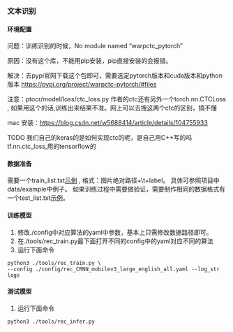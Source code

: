 ### 文本识别
#### 环境配置
问题：训练识别的时候，No module named “warpctc_pytorch”

原因：没有这个库，不能用pip安装，pip直接安装的会报错。

解决：去pypi官网下载这个包即可，需要选定pytorch版本和cuda版本和python 版本
https://pypi.org/project/warpctc-pytorch/#files

注意：ptocr/model/loss/ctc_loss.py 作者的ctc还有另外一个torch.nn.CTCLoss ,
如果用这个的话,训练出来结果不准。网上可以去搜这两个ctc的区别，搞不懂

mac 安装：https://blog.csdn.net/w5688414/article/details/104755933

TODO 我们自己的keras的是如何实现ctc的呢，是自己用C++写的吗
tf.nn.ctc_loss,用的tensorflow的


#### 数据准备

需要一个train_list.txt[示例](https://github.com/BADBADBADBOY/pytorchOCR/blob/master/doc/example/rec_train_list.txt) , 格式：图片绝对路径+\t+label。 具体可参照项目中data/example中例子。
如果训练过程中需要做验证，需要制作相同的数据格式有一个test_list.txt[示例](https://github.com/BADBADBADBOY/pytorchOCR/blob/master/doc/example/rec_test_list.txt)。

#### 训练模型
1. 修改./config中对应算法的yaml中参数，基本上只需修改数据路径即可。
2. 在./tools/rec_train.py最下面打开不同的config中的yaml对应不同的算法
3. 运行下面命令

```
python3 ./tools/rec_train.py \
--config ./config/rec_CRNN_mobilev3_large_english_all.yaml --log_str logs
```
#### 测试模型
1. 运行下面命令

```
python3 ./tools/rec_infer.py
```